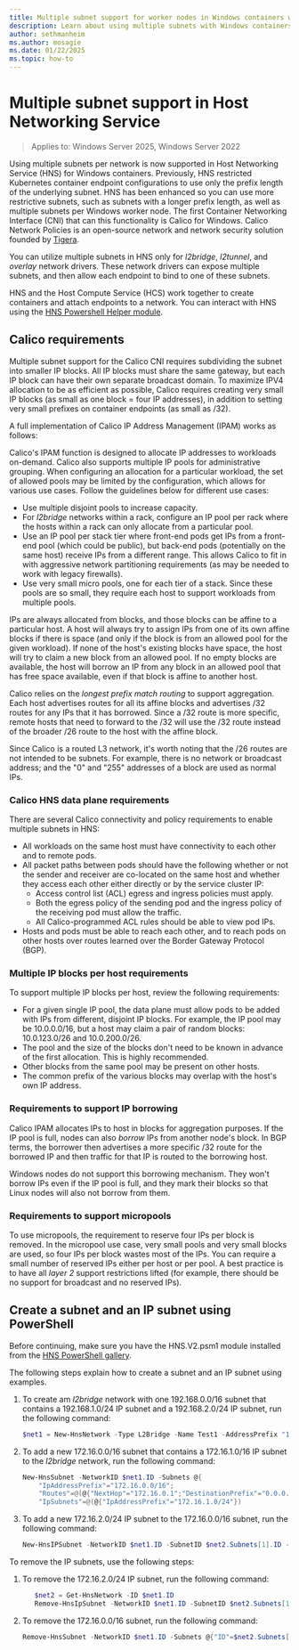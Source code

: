 ```yaml
---
title: Multiple subnet support for worker nodes in Windows containers with Calico for Windows
description: Learn about using multiple subnets with Windows containers using Calico.
author: sethmanheim
ms.author: mosagie
ms.date: 01/22/2025
ms.topic: how-to
---
```


# Multiple subnet support in Host Networking Service

> Applies to: Windows Server 2025, Windows Server 2022

Using multiple subnets per network is now supported in Host Networking Service (HNS) for Windows containers. Previously, HNS restricted Kubernetes container endpoint configurations to use only the prefix length of the underlying subnet. HNS has been enhanced so you can use more restrictive subnets, such as subnets with a longer prefix length, as well as multiple subnets per Windows worker node. The first Container Networking Interface (CNI) that can this functionality is Calico for Windows. Calico Network Policies is an open-source network and network security solution founded by [Tigera](https://www.tigera.io/).

You can utilize multiple subnets in HNS only for _l2bridge_, _l2tunnel_, and _overlay_ network drivers. These network drivers can expose multiple subnets, and then allow each endpoint to bind to one of these subnets.

HNS and the Host Compute Service (HCS) work together to create containers and attach endpoints to a network. You can interact with HNS using the [HNS Powershell Helper module](https://www.powershellgallery.com/packages/HNS/0.2.4).

## Calico requirements

Multiple subnet support for the Calico CNI requires subdividing the subnet into smaller IP blocks. All IP blocks must share the same gateway, but each IP block can have their own separate broadcast domain. To maximize IPV4 allocation to be as efficient as possible, Calico requires creating very small IP blocks (as small as one block = four IP addresses), in addition to setting very small prefixes on container endpoints (as small as /32).

A full implementation of Calico IP Address Management (IPAM) works as follows:

Calico's IPAM function is designed to allocate IP addresses to workloads on-demand. Calico also supports multiple IP pools for administrative grouping. When configuring an allocation for a particular workload, the set of allowed pools may be limited by the configuration, which allows for various use cases. Follow the guidelines below for different use cases:

- Use multiple disjoint pools to increase capacity.
- For _l2bridge_ networks within a rack, configure an IP pool per rack where the hosts within a rack can only allocate from a particular pool.
- Use an IP pool per stack tier where front-end pods get IPs from a front-end pool (which could be public), but back-end pods (potentially on the same host) receive IPs from a different range. This allows Calico to fit in with aggressive network partitioning requirements (as may be needed to work with legacy firewalls).
- Use very small micro pools, one for each tier of a stack. Since these pools are so small, they require each host to support workloads from multiple pools.

 IPs are always allocated from blocks, and those blocks can be affine to a particular host. A host will always try to assign IPs from one of its own affine blocks if there is space (and only if the block is from an allowed pool for the given workload). If none of the host's existing blocks have space, the host will try to claim a new block from an allowed pool. If no empty blocks are available, the host will borrow an IP from any block in an allowed pool that has free space available, even if that block is affine to another host.

Calico relies on the _longest prefix match routing_ to support aggregation. Each host advertises routes for all its affine blocks and advertises /32 routes for any IPs that it has borrowed. Since a /32 route is more specific, remote hosts that need to forward to the /32 will use the /32 route instead of the broader /26 route to the host with the affine block.

Since Calico is a routed L3 network, it's worth noting that the /26 routes are not intended to be subnets. For example, there is no network or broadcast address; and the "0" and "255" addresses of a block are used as normal IPs.

### Calico HNS data plane requirements

There are several Calico connectivity and policy requirements to enable multiple subnets in HNS:

- All workloads on the same host must have connectivity to each other and to remote pods.
- All packet paths between pods should have the following whether or not the sender and receiver are co-located on the same host and whether they access each other either directly or by the service cluster IP:
  - Access control list (ACL) egress and ingress policies must apply.
  - Both the egress policy of the sending pod and the ingress policy of the receiving pod must allow the traffic.
  - All Calico-programmed ACL rules should be able to view pod IPs.
- Hosts and pods must be able to reach each other, and to reach pods on other hosts over routes learned over the Border Gateway Protocol (BGP).

### Multiple IP blocks per host requirements

To support multiple IP blocks per host, review the following requirements:

- For a given single IP pool, the data plane must allow pods to be added with IPs from different, disjoint IP blocks. For example, the IP pool may be 10.0.0.0/16, but a host may claim a pair of random blocks: 10.0.123.0/26 and 10.0.200.0/26.
- The pool and the size of the blocks don't need to be known in advance of the first allocation. This is highly recommended.
- Other blocks from the same pool may be present on other hosts.
- The common prefix of the various blocks may overlap with the host's own IP address.

### Requirements to support IP borrowing

Calico IPAM allocates IPs to host in blocks for aggregation purposes. If the IP pool is full, nodes can also _borrow_ IPs from another node's block. In BGP terms, the borrower then advertises a more specific /32 route for the borrowed IP and then traffic for that IP is routed to the borrowing host.

Windows nodes do not support this borrowing mechanism. They won't borrow IPs even if the IP pool is full, and they mark their blocks so that Linux nodes will also not borrow from them.

### Requirements to support micropools

To use micropools, the requirement to reserve four IPs per block is removed. In the micropool use case, very small pools and very small blocks are used, so four IPs per block wastes most of the IPs. You can require a small number of reserved IPs either per host or per pool.
A best practice is to have all _layer 2_ support restrictions lifted (for example, there should be no support for broadcast and no reserved IPs).

## Create a subnet and an IP subnet using PowerShell

Before continuing, make sure you have the HNS.V2.psm1 module installed from the [HNS PowerShell gallery](https://www.powershellgallery.com/packages/HNS/0.2.4).

The following steps explain how to create a subnet and an IP subnet using examples.

1. To create am _l2bridge_ network with one 192.168.0.0/16 subnet that contains a 192.168.1.0/24 IP subnet and a 192.168.2.0/24 IP subnet, run the following command:

   ```powershell
   $net1 = New-HnsNetwork -Type L2Bridge -Name Test1 -AddressPrefix "192.168.0.0/16" -Gateway "192.168.0.1" -Verbose -IPSubnets @(@{"IpAddressPrefix"="192.168.1.0/24";"Flags"=0},@{"IpAddressPrefix"="192.168.2.0/24";"Flags"=[IPSubnetFlags]::EnableBroadcast})
   ```

2. To add a new 172.16.0.0/16 subnet that contains a 172.16.1.0/16 IP subnet to the _l2bridge_ network, run the following command:

   ```powershell
   New-HnsSubnet -NetworkID $net1.ID -Subnets @{
       "IpAddressPrefix"="172.16.0.0/16";
       "Routes"=@(@{"NextHop"="172.16.0.1";"DestinationPrefix"="0.0.0.0"});
       "IpSubnets"=@(@{"IpAddressPrefix"="172.16.1.0/24"})
   ```

3. To add a new 172.16.2.0/24 IP subnet to the 172.16.0.0/16 subnet, run the following command:

   ```powershell
   New-HnsIPSubnet -NetworkID $net1.ID -SubnetID $net2.Subnets[1].ID -IPSubnets @{"IpAddressPrefix"="172.16.2.0/24";"Flags"=0}
   ```

To remove the IP subnets, use the following steps:

1. To remove the 172.16.2.0/24 IP subnet, run the following command:

   ```powershell
      $net2 = Get-HnsNetwork -ID $net1.ID
      Remove-HnsIpSubnet -NetworkID $net1.ID -SubnetID $net2.Subnets[1].ID -IPSubnets @{"ID"=$net2.Subnets[1].IPSubnets[1].ID}
   ```

2. To remove the 172.16.0.0/16 subnet, run the following command:

   ```powershell
   Remove-HnsSubnet -NetworkID $net1.ID -Subnets @{"ID"=$net2.Subnets[1].ID}
   ```
